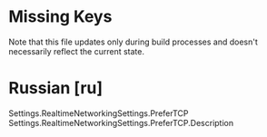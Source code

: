 # Missing Keys
Note that this file updates only during build processes and doesn't necessarily reflect the current state.

# Russian [ru]
Settings.RealtimeNetworkingSettings.PreferTCP  
Settings.RealtimeNetworkingSettings.PreferTCP.Description  

